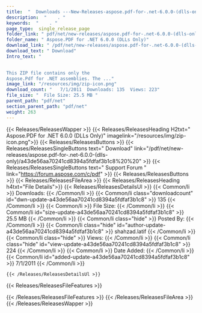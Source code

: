 ```yaml
---
title:  "  Downloads ---New-Releases-aspose.pdf-for-.net-6.0.0-(dlls-only) . " 
description:  "    . " 
keywords:  "    . " 
page_type:  single_release_page
folder_link: " pdf/net/new-releases/aspose.pdf-for-.net-6.0.0-(dlls-only)/"
folder_name: " Aspose.PDF for .NET 6.0.0 (DLLs Only)"
download_link: " /pdf/net/new-releases/aspose.pdf-for-.net-6.0.0-(dlls-only)/a43de56aa70241cd8394a5fdfaf3b1c8"
download_text: " Download"
Intro_text: " 
				

This ZIP file contains only the 
Aspose.Pdf for .NET assemblies. The ..."
image_link: "/resources/img/zip-icon.png"
download_count: "   7/1/2011  Downloads: 135  Views: 223"
file_size: "  File Size: 25.5 MB "
parent_path: "pdf/net"
section_parent_path: "pdf/net"
weight: 263 
---
```


{{< Releases/ReleasesWapper >}}
  {{< Releases/ReleasesHeading H2txt=" Aspose.PDF for .NET 6.0.0 (DLLs Only)" imagelink="/resources/img/zip-icon.png">}}
  {{< Releases/ReleasesButtons >}}
    {{< Releases/ReleasesSingleButtons text=" Download" link="/pdf/net/new-releases/aspose.pdf-for-.net-6.0.0-(dlls-only)/a43de56aa70241cd8394a5fdfaf3b1c8%20%20" >}}
    {{< Releases/ReleasesSingleButtons text=" Support Forum " link="https://forum.aspose.com/c/pdf" >}}
  {{< Releases/ReleasesButtons >}}
  {{< Releases/ReleasesFileArea >}}
    {{< Releases/ReleasesHeading h4txt="File Details">}}
    {{< Releases/ReleasesDetailsUl >}}
            {{< Common/li  >}} Downloads: {{< /Common/li >}} 
      {{< Common/li class="downloadcount" id="dwn-update-a43de56aa70241cd8394a5fdfaf3b1c8" >}} 135 {{< /Common/li >}} 
      {{< Common/li  >}} File Size: {{< /Common/li >}} 
      {{< Common/li id="size-update-a43de56aa70241cd8394a5fdfaf3b1c8" >}} 25.5 MB {{< /Common/li >}} 
      {{< Common/li  class="hide" >}} Posted By: {{< /Common/li >}} 
      {{< Common/li class="hide" id="author-update-a43de56aa70241cd8394a5fdfaf3b1c8" >}} shahzad.latif {{< /Common/li >}} 
      {{< Common/li class="hide"  >}} Views: {{< /Common/li >}} 
      {{< Common/li class="hide" id="view-update-a43de56aa70241cd8394a5fdfaf3b1c8" >}} 224 {{< /Common/li >}} 
      {{< Common/li  >}} Date Added: {{< /Common/li >}} 
      {{< Common/li id="added-update-a43de56aa70241cd8394a5fdfaf3b1c8" >}} 7/1/2011 {{< /Common/li >}} 

    {{< /Releases/ReleasesDetailsUl >}}

  {{< Releases/ReleasesFileFeatures >}}
      
  {{< /Releases/ReleasesFileFeatures >}}
 {{< /Releases/ReleasesFileArea >}}
{{< /Releases/ReleasesWapper >}}


